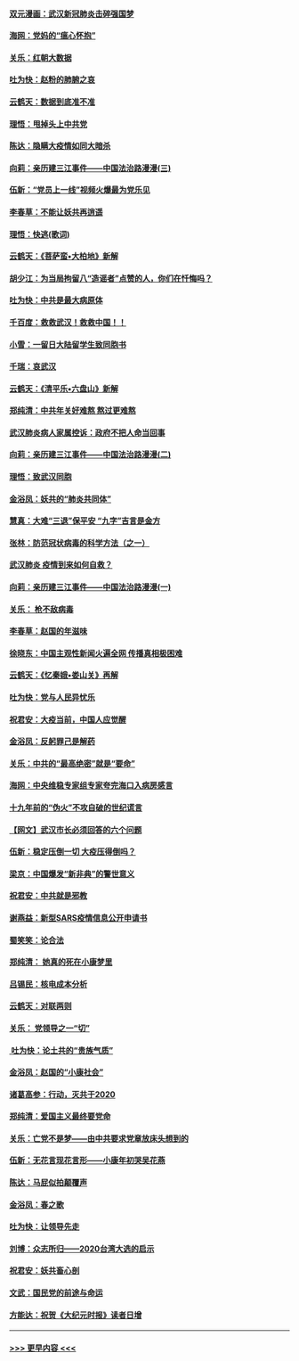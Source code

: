 #### [双元漫画：武汉新冠肺炎击碎强国梦](../pages/nsc993/n11843320.md?t=02050611) 
#### [海网：党妈的“瘟心怀抱”](../pages/nsc993/n11840740.md?t=02050611) 
#### [关乐：红朝大数据](../pages/nsc993/n11840675.md?t=02050611) 
#### [吐为快：赵粉的肺腑之哀](../pages/nsc993/n11840618.md?t=02050611) 
#### [云鹤天：数据到底准不准](../pages/nsc993/n11840325.md?t=02050611) 
#### [理悟：甩掉头上中共党](../pages/nsc993/n11838826.md?t=02050611) 
#### [陈达：隐瞒大疫情如同大暗杀](../pages/nsc993/n11838771.md?t=02050611) 
#### [向莉：亲历建三江事件——中国法治路漫漫(三)](../pages/nsc993/n11831825.md?t=02050611) 
#### [伍新：“党员上一线”视频火爆最为党乐见](../pages/nsc993/n11838200.md?t=02050611) 
#### [李春草：不能让妖共再逍遥](../pages/nsc993/n11838102.md?t=02050611) 
#### [理悟：快逃(歌词)](../pages/nsc993/n11838083.md?t=02050611) 
#### [云鹤天：《菩萨蛮▪大柏地》新解](../pages/nsc993/n11838059.md?t=02050611) 
#### [胡少江：为当局拘留八“造谣者”点赞的人，你们在忏悔吗？](../pages/nsc993/n11836801.md?t=02050611) 
#### [吐为快：中共是最大病原体](../pages/nsc993/n11836748.md?t=02050611) 
#### [千百度：救救武汉！救救中国！！](../pages/nsc993/n11836145.md?t=02050611) 
#### [小雪：一留日大陆留学生致同胞书](../pages/nsc993/n11834624.md?t=02050611) 
#### [千瑞：哀武汉](../pages/nsc993/n11833647.md?t=02050611) 
#### [云鹤天：《清平乐▪六盘山》新解](../pages/nsc993/n11833611.md?t=02050611) 
#### [郑纯清：中共年关好难熬 熬过更难熬](../pages/nsc993/n11833489.md?t=02050611) 
#### [武汉肺炎病人家属控诉：政府不把人命当回事](../pages/nsc993/n11833205.md?t=02050611) 
#### [向莉：亲历建三江事件——中国法治路漫漫(二)](../pages/nsc993/n11829102.md?t=02050611) 
#### [理悟：致武汉同胞](../pages/nsc993/n11831522.md?t=02050611) 
#### [金浴凤：妖共的“肺炎共同体”](../pages/nsc993/n11829448.md?t=02050611) 
#### [慧真：大难“三退”保平安 “九字”吉言是金方](../pages/nsc993/n11829501.md?t=02050611) 
#### [张林：防范冠状病毒的科学方法（之一）](../pages/nsc993/n11828618.md?t=02050611) 
#### [武汉肺炎 疫情到来如何自救？](../pages/nsc993/n11827632.md?t=02050611) 
#### [向莉：亲历建三江事件——中国法治路漫漫(一)](../pages/nsc993/n11827190.md?t=02050611) 
#### [关乐： 枪不敌病毒](../pages/nsc993/n11826746.md?t=02050611) 
#### [李春草：赵国的年滋味](../pages/nsc993/n11826321.md?t=02050611) 
#### [徐晓东：中国主观性新闻火遍全网 传播真相极困难](../pages/nsc993/n11826508.md?t=02050611) 
#### [云鹤天：《忆秦娥▪娄山关》再解](../pages/nsc993/n11824682.md?t=02050611) 
#### [吐为快：党与人民异忧乐](../pages/nsc993/n11824660.md?t=02050611) 
#### [祝君安：大疫当前，中国人应觉醒](../pages/nsc993/n11821946.md?t=02050611) 
#### [金浴凤：反躬罪己是解药](../pages/nsc993/n11820280.md?t=02050611) 
#### [关乐：中共的“最高绝密”就是“要命”](../pages/nsc993/n11816946.md?t=02050611) 
#### [海网：中央维稳专家组专家夸完海口入病房感言](../pages/nsc993/n11815138.md?t=02050611) 
#### [十九年前的“伪火”不攻自破的世纪谎言](../pages/nsc993/n11813238.md?t=02050611) 
#### [【网文】武汉市长必须回答的六个问题](../pages/nsc993/n11813848.md?t=02050611) 
#### [伍新：稳定压倒一切 大疫压得倒吗？](../pages/nsc993/n11812634.md?t=02050611) 
#### [梁京：中国爆发“新非典”的警世意义](../pages/nsc993/n11812554.md?t=02050611) 
#### [祝君安：中共就是邪教](../pages/nsc993/n11812431.md?t=02050611) 
#### [谢燕益：新型SARS疫情信息公开申请书](../pages/nsc993/n11808840.md?t=02050611) 
#### [蜀笑笑：论合法](../pages/nsc993/n11808064.md?t=02050611) 
#### [郑纯清： 她真的死在小康梦里](../pages/nsc993/n11806623.md?t=02050611) 
#### [吕锡民：核电成本分析](../pages/nsc993/n11806284.md?t=02050611) 
#### [云鹤天：对联两则](../pages/nsc993/n11805957.md?t=02050611) 
#### [关乐： 党领导之一“切”](../pages/nsc993/n11804505.md?t=02050611) 
#### [ 吐为快：论土共的“贵族气质”](../pages/nsc993/n11804490.md?t=02050611) 
#### [金浴凤：赵国的“小康社会”](../pages/nsc993/n11804452.md?t=02050611) 
#### [诸葛高参：行动，灭共于2020](../pages/nsc993/n11804120.md?t=02050611) 
#### [郑纯清：爱国主义最终要党命](../pages/nsc993/n11802197.md?t=02050611) 
#### [关乐：亡党不是梦——由中共要求党章放床头想到的](../pages/nsc993/n11802156.md?t=02050611) 
#### [伍新：无花言现花言形——小康年初哭吴花燕](../pages/nsc993/n11800044.md?t=02050611) 
#### [陈达：马屁似拍颠覆声](../pages/nsc993/n11800010.md?t=02050611) 
#### [金浴凤：春之歌](../pages/nsc993/n11797687.md?t=02050611) 
#### [吐为快：让领导先走](../pages/nsc993/n11797512.md?t=02050611) 
#### [刘博：众志所归——2020台湾大选的启示](../pages/nsc993/n11796878.md?t=02050611) 
#### [祝君安：妖共畜心剖](../pages/nsc993/n11794273.md?t=02050611) 
#### [文武：国民党的前途与命运](../pages/nsc993/n11794198.md?t=02050611) 
#### [方能达：祝贺《大纪元时报》读者日增](../pages/nsc993/n11793807.md?t=02050611) 

----
#### [ >>> 更早内容 <<< ](../indexes/nsc993-earlier.md)
